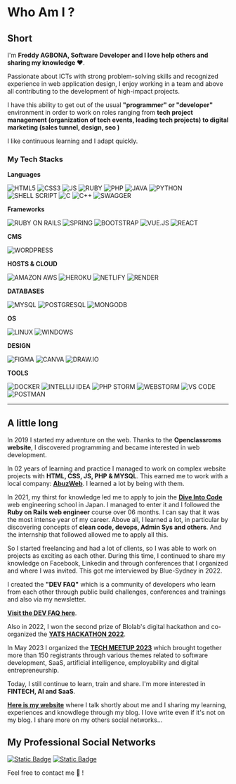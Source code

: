 # Who Am I ?

## Short

I'm **Freddy AGBONA, Software Developer and I love help others and sharing my knowledge ❤️**.

Passionate about ICTs with strong problem-solving skills and recognized experience in web application design, I enjoy working in a team and above all contributing to the development of high-impact projects.

I have this ability to get out of the usual **"programmer" or "developer"** environment in order to work on roles ranging from **tech project management (organization of tech events, leading tech projects) to digital marketing (sales tunnel, design, seo )**

I like continuous learning and I adapt quickly.

### My Tech Stacks

**Languages**

![HTML5](https://img.shields.io/badge/HTML5-%23fff?style=for-the-badge&logo=html5&logoColor=%23fff&color=%23E34F26)
![CSS3](https://img.shields.io/badge/CSS3-%231572B6?style=for-the-badge&logo=css3)
![JS](https://img.shields.io/badge/JS-%23F7DF1E?style=for-the-badge&logo=javascript&logoColor=white)
![RUBY](https://img.shields.io/badge/RUBY-%23CC342D?style=for-the-badge&logo=ruby&logoColor=%23fff)
![PHP](https://img.shields.io/badge/PHP-%23777BB4?style=for-the-badge&logo=php&logoColor=%23fff)
![JAVA](https://img.shields.io/badge/JAVA-blue?style=for-the-badge&logoColor=%23fff)
![PYTHON](https://img.shields.io/badge/PYTHON-%233776AB?style=for-the-badge&logo=python&logoColor=%23fff)
![SHELL SCRIPT](https://img.shields.io/badge/SHELL_SCRIPT-%23000?style=for-the-badge&logo=gnubash&logoColor=%23fff)
![C](https://img.shields.io/badge/C-%23A8B9CC?style=for-the-badge&logo=c&logoColor=%23fff)
![C++](https://img.shields.io/badge/C%2B%2B-%2300599C?style=for-the-badge&logo=c%2B%2B&logoColor=%23fff)
![SWAGGER](https://img.shields.io/badge/SWAGGER-%2385EA2D?style=for-the-badge&logo=swagger&logoColor=%23fff)

**Frameworks**

![RUBY ON RAILS](https://img.shields.io/badge/RAILS-%23CC0000?style=for-the-badge&logo=rubyonrails&logoColor=%23fff)
![SPRING](https://img.shields.io/badge/SPRING-%236DB33F?style=for-the-badge&logo=spring&logoColor=%23fff)
![BOOTSTRAP](https://img.shields.io/badge/BOOTSTRAP-%237952B3?style=for-the-badge&logo=bootstrap&logoColor=%23fff)
![VUE.JS](https://img.shields.io/badge/VUE_JS-%234FC08D?style=for-the-badge&logo=vuedotjs&logoColor=%23fff)
![REACT](https://img.shields.io/badge/REACT-%2361DAFB?style=for-the-badge&logo=react&logoColor=%23fff)

**CMS**

![WORDPRESS](https://img.shields.io/badge/WORDPRESS-%2321759B?style=for-the-badge&logo=wordpress&logoColor=%23fff)

**HOSTS & CLOUD**

![AMAZON AWS](https://img.shields.io/badge/AWS-%23232F3E?style=for-the-badge&logo=amazonaws&logoColor=%23fff)
![HEROKU](https://img.shields.io/badge/HEROKU-%23430098?style=for-the-badge&logo=heroku&logoColor=%23fff)
![NETLIFY](https://img.shields.io/badge/NETLIFY-%2300C7B7?style=for-the-badge&logo=netlify&logoColor=%23fff)
![RENDER](https://img.shields.io/badge/RENDER-%2346E3B7?style=for-the-badge&logo=render&logoColor=%23fff)

**DATABASES**

![MYSQL](https://img.shields.io/badge/MYSQL-%234479A1?style=for-the-badge&logo=mysql&logoColor=%23fff)
![POSTGRESQL](https://img.shields.io/badge/POSTGRESQL-%234169E1?style=for-the-badge&logo=postgresql&logoColor=%23fff)
![MONGODB](https://img.shields.io/badge/MONGODB-%2347A248?style=for-the-badge&logo=mongodb&logoColor=%23fff)

**OS**

![LINUX](https://img.shields.io/badge/LINUX-%23FCC624?style=for-the-badge&logo=linux&logoColor=%23fff)
![WINDOWS](https://img.shields.io/badge/WINDOWS-%230078D4?style=for-the-badge&logo=windows&logoColor=%23fff)

**DESIGN**

![FIGMA](https://img.shields.io/badge/FIGMA-%23F24E1E?style=for-the-badge&logo=figma&logoColor=%23fff)
![CANVA](https://img.shields.io/badge/CANVA-%2300C4CC?style=for-the-badge&logo=canva&logoColor=%23fff)
![DRAW.IO](https://img.shields.io/badge/DRAW.IO-%23F08705?style=for-the-badge&logo=diagramsdotnet&logoColor=%23fff)

**TOOLS**

![DOCKER](https://img.shields.io/badge/DOCKER-%232496ED?style=for-the-badge&logo=docker&logoColor=%23fff)
![INTELLIJ IDEA](https://img.shields.io/badge/INTELLIJ_IDEA-%23000000?style=for-the-badge&logo=intellijidea&logoColor=%23fff)
![PHP STORM](https://img.shields.io/badge/PHP_STORM-%23000000?style=for-the-badge&logo=phpstorm&logoColor=%23fff)
![WEBSTORM](https://img.shields.io/badge/WEBSTORM-%23000000?style=for-the-badge&logo=webstorm&logoColor=%23fff)
![VS CODE](https://img.shields.io/badge/VS_CODE-%23007ACC?style=for-the-badge&logo=visualstudiocode&logoColor=%23fff)
![POSTMAN](https://img.shields.io/badge/POSTMAN-%23FF6C37?style=for-the-badge&logo=postman&logoColor=%23fff)

___

## A little long

In 2019 I started my adventure on the web. Thanks to the **Openclassroms website**, I discovered programming and became interested in web development.

In 02 years of learning and practice I managed to work on complex website projects with **HTML, CSS, JS, PHP & MYSQL**. This earned me to work with a local company: **[AbuzWeb](https://abuzweb.com)**. I learned a lot by being with them.

In 2021, my thirst for knowledge led me to apply to join the **[Dive Into Code](https://diveintocode.jp/)** web engineering school in Japan. I managed to enter it and I followed the **Ruby on Rails web engineer** course over 06 months. I can say that it was the most intense year of my career. Above all, I learned a lot, in particular by discovering concepts of **clean code, devops, Admin Sys and others**. And the internship that followed allowed me to apply all this.

So I started freelancing and had a lot of clients, so I was able to work on projects as exciting as each other. During this time, I continued to share my knowledge on Facebook, Linkedin and through conferences that I organized and where I was invited. This got me interviewed by Blue-Sydney in 2022.

I created the **"DEV FAQ"** which is a community of developers who learn from each other through public build challenges, conferences and trainings and also via my newsletter.

**[Visit the DEV FAQ here](https://kloo.me/faqdudev)**.

Also in 2022, I won the second prize of Blolab's digital hackathon and co-organized the **[YATS HACKATHON 2022](https://lechasseurinfos.net/yats-hackathon-2022-katre-remporte-premier-prix/)**.

In May 2023 I organized the **[TECH MEETUP 2023](https://www.linkedin.com/posts/fredthedev_faqdudev-fredthedev-techmeetup2023-activity-7066353004181905408-7yb4?utm_source=share&utm_medium=member_desktop)** which brought together more than 150 registrants through various themes related to software development, SaaS, artificial intelligence, employability and digital entrepreneurship.

Today, I still continue to learn, train and share. I'm more interested in **FINTECH, AI and SaaS**.




**[Here is my website](https://fredthedev.com)** where I talk shortly about me and I sharing my learning, experiences and knowdlege through my blog. I love write even if it's not on my blog. I share more on my others social networks...

## My Professional Social Networks

<a href="https://www.facebook.com/freddy.agbona.3" target="_blank"><img alt="Static Badge" src="https://img.shields.io/badge/FACEBOOK-%231877F2?style=for-the-badge&logo=facebook&logoColor=%23fff"></a>
<a href="https://www.linkedin.com/in/fredthedev/" target="_blank"><img alt="Static Badge" src="https://img.shields.io/badge/LINKEDIN-%230A66C2?style=for-the-badge&logo=linkedin&logoColor=%23fff">
</a>


Feel free to contact me 💌 !
